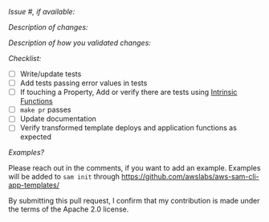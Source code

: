 *Issue #, if available:*

*Description of changes:*

*Description of how you validated changes:*

*Checklist:*

- [ ] Write/update tests
- [ ] Add tests passing error values in tests
- [ ] If touching a Property, Add or verify there are tests using [Intrinsic Functions](https://docs.aws.amazon.com/AWSCloudFormation/latest/UserGuide/intrinsic-function-reference.html)
- [ ] `make pr` passes
- [ ] Update documentation
- [ ] Verify transformed template deploys and application functions as expected

*Examples?*

Please reach out in the comments, if you want to add an example. Examples will be 
added to `sam init` through https://github.com/awslabs/aws-sam-cli-app-templates/

By submitting this pull request, I confirm that my contribution is made under the terms of the Apache 2.0 license.
